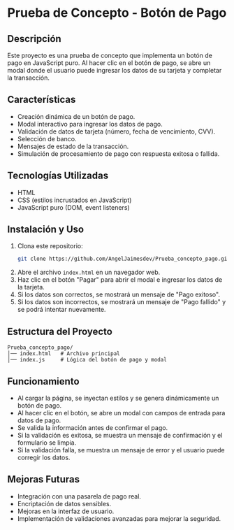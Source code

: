 # Prueba de Concepto - Botón de Pago

## Descripción
Este proyecto es una prueba de concepto que implementa un botón de pago en JavaScript puro. Al hacer clic en el botón de pago, se abre un modal donde el usuario puede ingresar los datos de su tarjeta y completar la transacción.

## Características
- Creación dinámica de un botón de pago.
- Modal interactivo para ingresar los datos de pago.
- Validación de datos de tarjeta (número, fecha de vencimiento, CVV).
- Selección de banco.
- Mensajes de estado de la transacción.
- Simulación de procesamiento de pago con respuesta exitosa o fallida.

## Tecnologías Utilizadas
- HTML
- CSS (estilos incrustados en JavaScript)
- JavaScript puro (DOM, event listeners)

## Instalación y Uso
1. Clona este repositorio:
   ```bash
   git clone https://github.com/AngelJaimesdev/Prueba_concepto_pago.git
   ```
2. Abre el archivo `index.html` en un navegador web.
3. Haz clic en el botón "Pagar" para abrir el modal e ingresar los datos de la tarjeta.
4. Si los datos son correctos, se mostrará un mensaje de "Pago exitoso".
5. Si los datos son incorrectos, se mostrará un mensaje de "Pago fallido" y se podrá intentar nuevamente.

## Estructura del Proyecto
```
Prueba_concepto_pago/
│── index.html   # Archivo principal
│── index.js     # Lógica del botón de pago y modal
```

## Funcionamiento
- Al cargar la página, se inyectan estilos y se genera dinámicamente un botón de pago.
- Al hacer clic en el botón, se abre un modal con campos de entrada para datos de pago.
- Se valida la información antes de confirmar el pago.
- Si la validación es exitosa, se muestra un mensaje de confirmación y el formulario se limpia.
- Si la validación falla, se muestra un mensaje de error y el usuario puede corregir los datos.

## Mejoras Futuras
- Integración con una pasarela de pago real.
- Encriptación de datos sensibles.
- Mejoras en la interfaz de usuario.
- Implementación de validaciones avanzadas para mejorar la seguridad.

